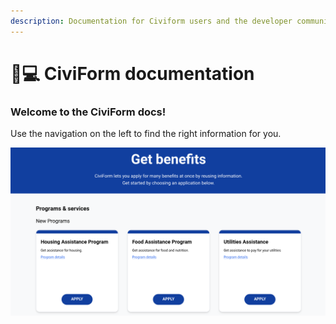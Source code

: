 ```yaml
---
description: Documentation for Civiform users and the developer community.
---
```


# 🧑💻 CiviForm documentation

### Welcome to the CiviForm docs!

Use the navigation on the left to find the right information for you.

![](<.gitbook/assets/Landing page of programs.png>)
